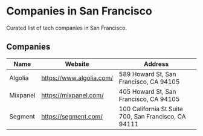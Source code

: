 Companies in San Francisco
===

Curated list of tech companies in San Francisco. 

## Companies

Name | Website | Address
------------ | ------- | -------
Algolia | https://www.algolia.com/ | 589 Howard St, San Francisco, CA 94105
Mixpanel | https://mixpanel.com/ | 405 Howard St, San Francisco, CA 94105
Segment | https://segment.com/ | 100 California St Suite 700, San Francisco, CA 94111